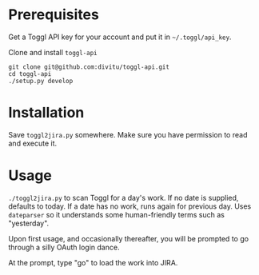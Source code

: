 Prerequisites
=============

Get a Toggl API key for your account and put it in `~/.toggl/api_key`.

Clone and install `toggl-api`

    git clone git@github.com:divitu/toggl-api.git
    cd toggl-api
    ./setup.py develop

Installation
============

Save `toggl2jira.py` somewhere.  Make sure you have permission to read and execute it.

Usage
=====

`./toggl2jira.py` to scan Toggl for a day's work.  If no date is supplied, defaults to today.
If a date has no work, runs again for previous day.  Uses `dateparser` so it understands some
human-friendly terms such as "yesterday".

Upon first usage, and occasionally thereafter, you will be prompted to go through a silly
OAuth login dance.

At the prompt, type "go" to load the work into JIRA.
